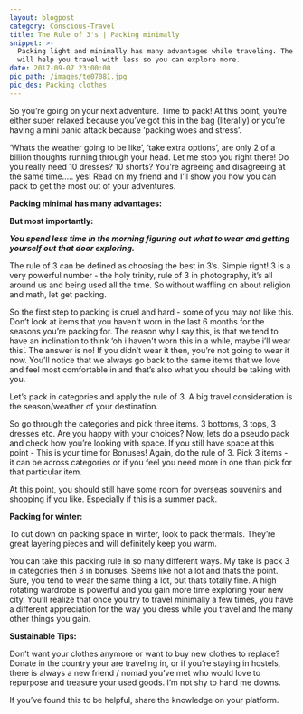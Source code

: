 ```yaml
---
layout: blogpost
category: Conscious-Travel
title: The Rule of 3's | Packing minimally
snippet: >-
  Packing light and minimally has many advantages while traveling. The rule of 3
  will help you travel with less so you can explore more.
date: 2017-09-07 23:00:00
pic_path: /images/te07081.jpg
pic_des: Packing clothes
---
```



So you’re going on your next adventure. Time to pack! At this point, you’re either super relaxed because you’ve got this in the bag (literally) or you’re having a mini panic attack because ‘packing woes and stress’.

‘Whats the weather going to be like’, ‘take extra options’, are only 2 of a billion thoughts running through your head. Let me stop you right there! Do you really need 10 dresses? 10 shorts? You’re agreeing and disagreeing at the same time….. yes! Read on my friend and I’ll show you how you can pack to get the most out of your adventures.

**Packing minimal has many advantages:**

**But most importantly:**

***You spend less time in the morning figuring out what to wear and getting yourself out that door exploring.***

The rule of 3 can be defined as choosing the best in 3’s. Simple right! 3 is a very powerful number - the holy trinity, rule of 3 in photography, it’s all around us and being used all the time. So without waffling on about religion and math, let get packing.

So the first step to packing is cruel and hard - some of you may not like this. Don’t look at items that you haven't worn in the last 6 months for the seasons you’re packing for. The reason why I say this, is that we tend to have an inclination to think ‘oh i haven't worn this in a while, maybe i’ll wear this’. The answer is no! If you didn’t wear it then, you’re not going to wear it now. You’ll notice that we always go back to the same items that we love and feel most comfortable in and that’s also what you should be taking with you.

Let’s pack in categories and apply the rule of 3. A big travel consideration is the season/weather of your destination.


So go through the categories and pick three items. 3 bottoms, 3 tops, 3 dresses etc. Are you happy with your choices? Now, lets do a pseudo pack and check how you’re looking with space. If you still have space at this point - This is your time for Bonuses! Again, do the rule of 3. Pick 3 items - it can be across categories or if you feel you need more in one than pick for that particular item.

At this point, you should still have some room for overseas souvenirs and shopping if you like. Especially if this is a summer pack.

**Packing for winter:**

To cut down on packing space in winter, look to pack thermals. They’re great layering pieces and will definitely keep you warm.

You can take this packing rule in so many different ways. My take is pack 3 in categories then 3 in bonuses. Seems like not a lot and thats the point. Sure, you tend to wear the same thing a lot, but thats totally fine. A high rotating wardrobe is powerful and you gain more time exploring your new city. You’ll realize that once you try to travel minimally a few times, you have a different appreciation for the way you dress while you travel and the many other things you gain.

**Sustainable Tips:**

Don’t want your clothes anymore or want to buy new clothes to replace? Donate in the country your are traveling in, or if you’re staying in hostels, there is always a new friend / nomad you’ve met who would love to repurpose and treasure your used goods. I’m not shy to hand me downs.

If you’ve found this to be helpful, share the knowledge on your platform.